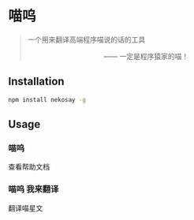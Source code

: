 # 喵呜

> 一个用来翻译高端程序喵说的话的工具
>
> 　　　　　　　　　　　—— 一定是程序猿家的喵！


## Installation

```bash
npm install nekosay -g
```

## Usage

### 喵呜

查看帮助文档

### 喵呜 我来翻译

翻译喵星文
